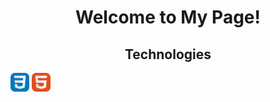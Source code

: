 <h1 align=center>Welcome to My Page!</h1>
<!--START_SECTION:waka-->
<!--END_SECTION:waka-->
<p><h2 align=center>Technologies</h2><img display=inline-block width=30px src = "images/CSS.svg">
<img display=inline-block width=30px src = "images/HTML.svg"></p>

